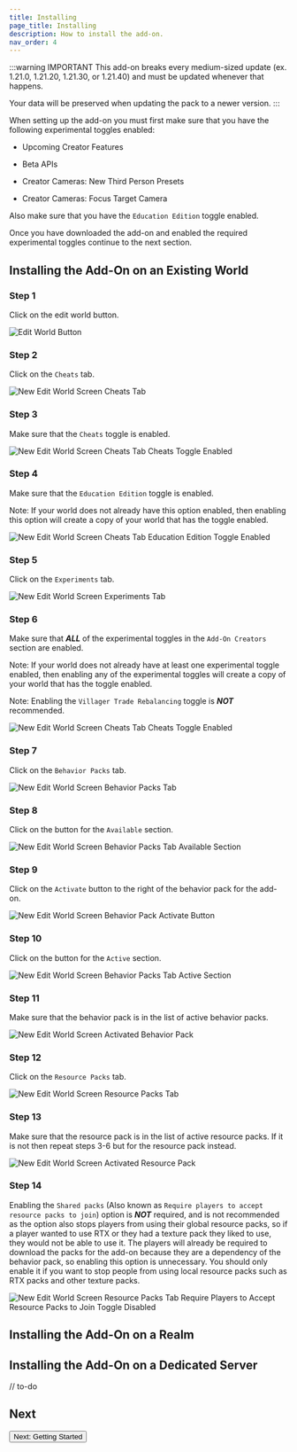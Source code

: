 ```yaml
---
title: Installing
page_title: Installing
description: How to install the add-on.
nav_order: 4
---
```


:::warning IMPORTANT
This add-on breaks every medium-sized update (ex. 1.21.0, 1.21.20, 1.21.30, or 1.21.40) and must be updated whenever that happens.

Your data will be preserved when updating the pack to a newer version.
:::

When setting up the add-on you must first make sure that you have the following experimental toggles enabled:

-   Upcoming Creator Features

-   Beta APIs

-   Creator Cameras: New Third Person Presets

-   Creator Cameras: Focus Target Camera

Also make sure that you have the `Education Edition` toggle enabled.

Once you have downloaded the add-on and enabled the required experimental toggles continue to the next section.

## Installing the Add-On on an Existing World

### Step 1

Click on the edit world button.

![Edit World Button](/assets/images/general/edit_world_button.png)

### Step 2

Click on the `Cheats` tab.

![New Edit World Screen Cheats Tab](/assets/images/general/new_edit_world_screen_cheats_tab.png)

### Step 3

Make sure that the `Cheats` toggle is enabled.

![New Edit World Screen Cheats Tab Cheats Toggle Enabled](/assets/images/general/new_edit_world_screen_cheats_tab_cheats_toggle_enabled.png)

### Step 4

Make sure that the `Education Edition` toggle is enabled.

Note: If your world does not already have this option enabled, then enabling this option will create a copy of your world that has the toggle enabled.

![New Edit World Screen Cheats Tab Education Edition Toggle Enabled](/assets/images/general/new_edit_world_screen_cheats_tab_education_edition_toggle_enabled.png)

### Step 5

Click on the `Experiments` tab.

![New Edit World Screen Experiments Tab](/assets/images/general/new_edit_world_screen_experiments_tab.png)

### Step 6

Make sure that **_ALL_** of the experimental toggles in the `Add-On Creators` section are enabled.

Note: If your world does not already have at least one experimental toggle enabled, then enabling any of the experimental toggles will create a copy of your world that has the toggle enabled.

Note: Enabling the `Villager Trade Rebalancing` toggle is **_NOT_** recommended.

![New Edit World Screen Cheats Tab Cheats Toggle Enabled](/assets/images/general/new_edit_world_screen_experiments_tab_all_add-on_creators_section_experimental_toggles_enabled_villager_trade_rebalancing_toggle_disabled.png)

### Step 7

Click on the `Behavior Packs` tab.

![New Edit World Screen Behavior Packs Tab](/assets/images/general/new_edit_world_screen_behavior_packs_tab.png)

### Step 8

Click on the button for the `Available` section.

![New Edit World Screen Behavior Packs Tab Available Section](/assets/images/general/new_edit_world_screen_behavior_packs_tab_available_section.png)

### Step 9

Click on the `Activate` button to the right of the behavior pack for the add-on.

![New Edit World Screen Behavior Pack Activate Button](/assets/images/general/new_edit_world_screen_behavior_pack_activate_button.png)

### Step 10

Click on the button for the `Active` section.

![New Edit World Screen Behavior Packs Tab Active Section](/assets/images/general/new_edit_world_screen_behavior_packs_tab_active_section.png)

### Step 11

Make sure that the behavior pack is in the list of active behavior packs.

![New Edit World Screen Activated Behavior Pack](/assets/images/general/new_edit_world_screen_activated_behavior_pack.png)

### Step 12

Click on the `Resource Packs` tab.

![New Edit World Screen Resource Packs Tab](/assets/images/general/new_edit_world_screen_resource_packs_tab.png)

### Step 13

Make sure that the resource pack is in the list of active resource packs. If it is not then repeat steps 3-6 but for the resource pack instead.

![New Edit World Screen Activated Resource Pack](/assets/images/general/new_edit_world_screen_activated_resource_pack.png)

### Step 14

Enabling the `Shared packs` (Also known as `Require players to accept resource packs to join`) option is **_NOT_** required, and is not recommended as the option also stops players from using their global resource packs, so if a player wanted to use RTX or they had a texture pack they liked to use, they would not be able to use it. The players will already be required to download the packs for the add-on because they are a dependency of the behavior pack, so enabling this option is unnecessary. You should only enable it if you want to stop people from using local resource packs such as RTX packs and other texture packs.

![New Edit World Screen Resource Packs Tab Require Players to Accept Resource Packs to Join Toggle Disabled](/assets/images/general/new_edit_world_screen_resource_packs_tab_require_players_to_accept_resource_packs_to_join_toggle_disabled.png)

## Installing the Add-On on a Realm

## Installing the Add-On on a Dedicated Server

// to-do

## Next

<Button link="./getting-started">Next: Getting Started</Button>
